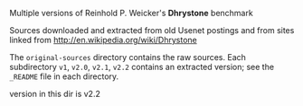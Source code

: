 Multiple versions of Reinhold P. Weicker's **Dhrystone** benchmark

Sources downloaded and extracted from old Usenet postings and from
sites linked from http://en.wikipedia.org/wiki/Dhrystone

The `original-sources` directory contains the raw sources.  Each
subdirectory `v1`, `v2.0`, `v2.1`, `v2.2` contains an extracted
version; see the `_README` file in each directory. 

version in this dir is v2.2
